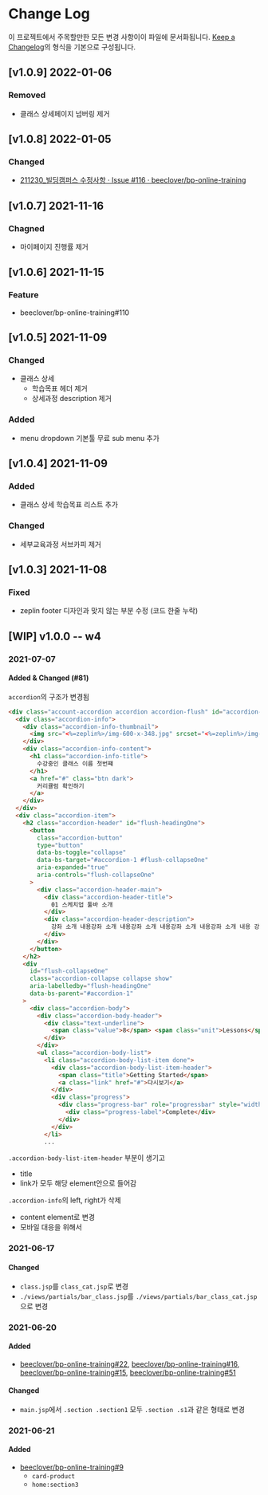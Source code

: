# Change Log

이 프로젝트에서 주목할만한 모든 변경 사항이이 파일에 문서화됩니다.
[Keep a Changelog](https://keepachangelog.com/ko/1.0.0/)의 형식을 기본으로 구성됩니다.

## [v1.0.9] 2022-01-06

### Removed

- 클래스 상세페이지 넘버링 제거

## [v1.0.8] 2022-01-05

### Changed

- [211230_빌딩캠퍼스 수정사항 · Issue #116 · beeclover/bp-online-training](https://github.com/beeclover/bp-online-training/issues/116)

## [v1.0.7] 2021-11-16

### Chagned

- 마이페이지 진행률 제거

## [v1.0.6] 2021-11-15

### Feature

- beeclover/bp-online-training#110

## [v1.0.5] 2021-11-09

### Changed

- 클래스 상세 
  - 학습목표 헤더 제거
  - 상세과정 description 제거

### Added

- menu dropdown 기본툴 무료 sub menu 추가

## [v1.0.4] 2021-11-09

### Added

- 클래스 상세 학습목표 리스트 추가

### Changed

- 세부교육과정 서브카피 제거

## [v1.0.3] 2021-11-08

### Fixed

- zeplin footer 디자인과 맞지 않는 부분 수정 (코드 한줄 누락)

## [WIP] v1.0.0 -- w4

### 2021-07-07

#### Added & Changed (#81)
`accordion`의 구조가 변경됨

```html
<div class="account-accordion accordion accordion-flush" id="accordion-1">
  <div class="accordion-info">
    <div class="accordion-info-thumbnail">
      <img src="<%=zeplin%>/img-600-x-348.jpg" srcset="<%=zeplin%>/img-600-x-348@2x.jpg 2x, <%=zeplin%>/img-600-x-348@3x.jpg 3x">
    </div>
    <div class="accordion-info-content">
      <h1 class="accordion-info-title">
        수강중인 클래스 이름 첫번쨰 
      </h1>
      <a href="#" class="btn dark">
        커리큘럼 확인하기
      </a>
    </div>
  </div>
  <div class="accordion-item">
    <h2 class="accordion-header" id="flush-headingOne">
      <button
        class="accordion-button"
        type="button"
        data-bs-toggle="collapse"
        data-bs-target="#accordion-1 #flush-collapseOne"
        aria-expanded="true"
        aria-controls="flush-collapseOne"
      >
        <div class="accordion-header-main">
          <div class="accordion-header-title">
            01 스케치업 툴바 소개
          </div>
          <div class="accordion-header-description">
            강좌 소개 내용강좌 소개 내용강좌 소개 내용강좌 소개 내용강좌 소개 내용 강좌 소개 내용강좌 소개 내용
          </div>
        </div>
      </button>
    </h2>
    <div
      id="flush-collapseOne"
      class="accordion-collapse collapse show"
      aria-labelledby="flush-headingOne"
      data-bs-parent="#accordion-1"
    >
      <div class="accordion-body">
        <div class="accordion-body-header">
          <div class="text-underline">
            <span class="value">8</span> <span class="unit">Lessons</span>
          </div>
        </div>
        <ul class="accordion-body-list">
          <li class="accordion-body-list-item done">
            <div class="accordion-body-list-item-header">
              <span class="title">Getting Started</span>
              <a class="link" href="#">다시보기</a>
            </div>
            <div class="progress">
              <div class="progress-bar" role="progressbar" style="width: 100%" aria-valuenow="100" aria-valuemin="0" aria-valuemax="100">
                <div class="progress-label">Complete</div>
              </div>
            </div>
          </li>
          ...
```

`.accordion-body-list-item-header` 부분이 생기고 
- title
- link가 모두 해당 element안으로 들어감

`.accordion-info`의 left, right가 삭제
- content element로 변경
- 모바일 대응을 위해서

### 2021-06-17

#### Changed

- `class.jsp`를 `class_cat.jsp`로 변경
- `./views/partials/bar_class.jsp`를 `./views/partials/bar_class_cat.jsp`으로 변경

### 2021-06-20

#### Added

- [beeclover/bp-online-training#22](https://github.com/beeclover/bp-online-training/issues/22), [beeclover/bp-online-training#16](https://github.com/beeclover/bp-online-training/issues/16), [beeclover/bp-online-training#15](https://github.com/beeclover/bp-online-training/issues/15), [beeclover/bp-online-training#51](https://github.com/beeclover/bp-online-training/issues/51)

#### Changed

- `main.jsp`에서 `.section .section1` 모두 `.section .s1`과 같은 형태로 변경

### 2021-06-21

#### Added

- [beeclover/bp-online-training#9](https://github.com/beeclover/bp-online-training/issues/9)
  - `card-product`
  - `home:section3`
